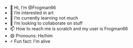 - 👋 Hi, I’m @Frogman66
- 👀 I’m interested in art
- 🌱 I’m currently learning not much
- 💞️ I’m looking to collaborate on stuff
- 📫 How to reach me is scratch and my user is Frogman66
- 😄 Pronouns: He/him
- ⚡ Fun fact: I'm alive

<!---
Frogman66/Frogman66 is a ✨ special ✨ repository because its `README.md` (this file) appears on your GitHub profile.
You can click the Preview link to take a look at your changes.
--->
